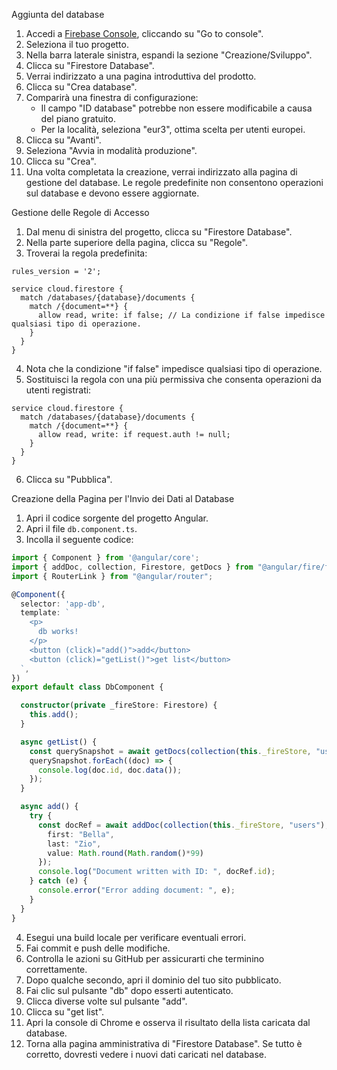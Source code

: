 Aggiunta del database

1. Accedi a [Firebase Console](https://firebase.google.com/), cliccando su "Go to console".
2. Seleziona il tuo progetto.
3. Nella barra laterale sinistra, espandi la sezione "Creazione/Sviluppo".
4. Clicca su "Firestore Database".
5. Verrai indirizzato a una pagina introduttiva del prodotto.
6. Clicca su "Crea database".
7. Comparirà una finestra di configurazione:
   - Il campo "ID database" potrebbe non essere modificabile a causa del piano gratuito.
   - Per la località, seleziona "eur3", ottima scelta per utenti europei.
8. Clicca su "Avanti".
9. Seleziona "Avvia in modalità produzione".
10. Clicca su "Crea".
11. Una volta completata la creazione, verrai indirizzato alla pagina di gestione del database. Le regole predefinite non consentono operazioni sul database e devono essere aggiornate.

Gestione delle Regole di Accesso

1. Dal menu di sinistra del progetto, clicca su "Firestore Database".
2. Nella parte superiore della pagina, clicca su "Regole".
3. Troverai la regola predefinita:
```
rules_version = '2';

service cloud.firestore {
  match /databases/{database}/documents {
    match /{document=**} {
      allow read, write: if false; // La condizione if false impedisce qualsiasi tipo di operazione.
    }
  }
}
```
4. Nota che la condizione "if false" impedisce qualsiasi tipo di operazione.
5. Sostituisci la regola con una più permissiva che consenta operazioni da utenti registrati:
```
service cloud.firestore {
  match /databases/{database}/documents {
    match /{document=**} {
      allow read, write: if request.auth != null;
    }
  }
}
```
6. Clicca su "Pubblica".

Creazione della Pagina per l'Invio dei Dati al Database

1. Apri il codice sorgente del progetto Angular.
2. Apri il file `db.component.ts`.
3. Incolla il seguente codice:
```typescript
import { Component } from '@angular/core';
import { addDoc, collection, Firestore, getDocs } from "@angular/fire/firestore";
import { RouterLink } from "@angular/router";

@Component({
  selector: 'app-db',
  template: `
    <p>
      db works!
    </p>
    <button (click)="add()">add</button>
    <button (click)="getList()">get list</button>
  `,
})
export default class DbComponent {

  constructor(private _fireStore: Firestore) {
    this.add();
  }

  async getList() {
    const querySnapshot = await getDocs(collection(this._fireStore, "users"));
    querySnapshot.forEach((doc) => {
      console.log(doc.id, doc.data());
    });
  }

  async add() {
    try {
      const docRef = await addDoc(collection(this._fireStore, "users"), {
        first: "Bella",
        last: "Zio",
        value: Math.round(Math.random()*99)
      });
      console.log("Document written with ID: ", docRef.id);
    } catch (e) {
      console.error("Error adding document: ", e);
    }
  }
}
```
4. Esegui una build locale per verificare eventuali errori.
5. Fai commit e push delle modifiche.
6. Controlla le azioni su GitHub per assicurarti che terminino correttamente.
7. Dopo qualche secondo, apri il dominio del tuo sito pubblicato.
8. Fai clic sul pulsante "db" dopo esserti autenticato.
9. Clicca diverse volte sul pulsante "add".
10. Clicca su "get list".
11. Apri la console di Chrome e osserva il risultato della lista caricata dal database.
12. Torna alla pagina amministrativa di "Firestore Database". Se tutto è corretto, dovresti vedere i nuovi dati caricati nel database.
